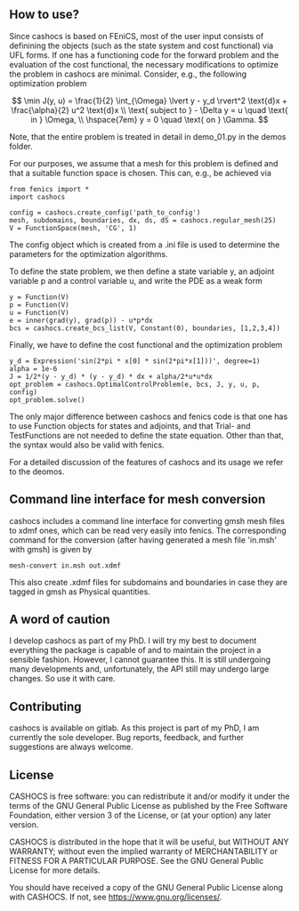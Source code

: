 How to use?
-----------

Since cashocs is based on FEniCS, most of the user input consists of definining
the objects (such as the state system and cost functional) via UFL forms. If one
has a functioning code for the forward problem and the evaluation of the cost
functional, the necessary modifications to optimize the problem in cashocs
are minimal. Consider, e.g., the following optimization problem

$$ \min J(y, u) = \frac{1}{2} \int_{\Omega} \lvert y - y_d \rvert^2 \text{d}x + \frac{\alpha}{2} u^2 \text{d}x \\
\text{ subject to } - \Delta y = u \quad \text{ in } \Omega, \\
\hspace{7em} y = 0 \quad \text{ on } \Gamma.
$$

Note, that the entire problem is treated in detail in demo_01.py in the demos folder.

For our purposes, we assume that a mesh for this problem is defined and that a
suitable function space is chosen. This can, e.g., be achieved via

    from fenics import *
    import cashocs

    config = cashocs.create_config('path_to_config')
    mesh, subdomains, boundaries, dx, ds, dS = cashocs.regular_mesh(25)
    V = FunctionSpace(mesh, 'CG', 1)

The config object which is created from a .ini file is used to determine the
parameters for the optimization algorithms.

To define the state problem, we then define a state variable y, an adjoint variable
p and a control variable u, and write the PDE as a weak form

    y = Function(V)
    p = Function(V)
    u = Function(V)
    e = inner(grad(y), grad(p)) - u*p*dx
    bcs = cashocs.create_bcs_list(V, Constant(0), boundaries, [1,2,3,4])

Finally, we have to define the cost functional and the optimization problem

    y_d = Expression('sin(2*pi * x[0] * sin(2*pi*x[1]))', degree=1)
    alpha = 1e-6
    J = 1/2*(y - y_d) * (y - y_d) * dx + alpha/2*u*u*dx
    opt_problem = cashocs.OptimalControlProblem(e, bcs, J, y, u, p, config)
    opt_problem.solve()

The only major difference between cashocs and fenics code is that one has to
use Function objects for states and adjoints, and that Trial- and TestFunctions
are not needed to define the state equation. Other than that, the syntax would
also be valid with fenics.

For a detailed discussion of the features of cashocs and its usage we refer to the deomos.


Command line interface for mesh conversion
------------------------------------------

cashocs includes a command line interface for converting gmsh mesh files to
xdmf ones, which can be read very easily into fenics. The corresponding command
for the conversion (after having generated a mesh file 'in.msh' with gmsh)
is given by

    mesh-convert in.msh out.xdmf

This also create .xdmf files for subdomains and boundaries in case they are tagged
in gmsh as Physical quantities.


A word of caution
-----------------

I develop cashocs as part of my PhD. I will try my best to document everything
the package is capable of and to maintain the project in a sensible fashion.
However, I cannot guarantee this. It is still undergoing many developments and,
unfortunately, the API still may undergo large changes. So use it with care.


Contributing
------------

cashocs is available on gitlab. As this project is part of my PhD, I am currently
the sole developer. Bug reports, feedback, and further suggestions are always
welcome.


License
-------

CASHOCS is free software: you can redistribute it and/or modify
it under the terms of the GNU General Public License as published by
the Free Software Foundation, either version 3 of the License, or
(at your option) any later version.

CASHOCS is distributed in the hope that it will be useful,
but WITHOUT ANY WARRANTY; without even the implied warranty of
MERCHANTABILITY or FITNESS FOR A PARTICULAR PURPOSE.  See the
GNU General Public License for more details.

You should have received a copy of the GNU General Public License
along with CASHOCS.  If not, see <https://www.gnu.org/licenses/>.
